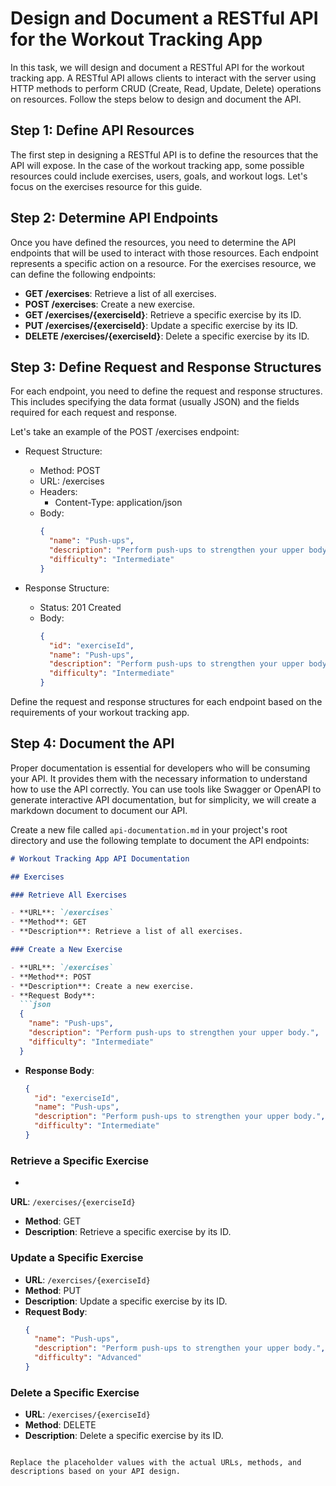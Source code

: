 # Design and Document a RESTful API for the Workout Tracking App

In this task, we will design and document a RESTful API for the workout tracking app. A RESTful API allows clients to interact with the server using HTTP methods to perform CRUD (Create, Read, Update, Delete) operations on resources. Follow the steps below to design and document the API.

## Step 1: Define API Resources

The first step in designing a RESTful API is to define the resources that the API will expose. In the case of the workout tracking app, some possible resources could include exercises, users, goals, and workout logs. Let's focus on the exercises resource for this guide.

## Step 2: Determine API Endpoints

Once you have defined the resources, you need to determine the API endpoints that will be used to interact with those resources. Each endpoint represents a specific action on a resource. For the exercises resource, we can define the following endpoints:

- **GET /exercises**: Retrieve a list of all exercises.
- **POST /exercises**: Create a new exercise.
- **GET /exercises/{exerciseId}**: Retrieve a specific exercise by its ID.
- **PUT /exercises/{exerciseId}**: Update a specific exercise by its ID.
- **DELETE /exercises/{exerciseId}**: Delete a specific exercise by its ID.

## Step 3: Define Request and Response Structures

For each endpoint, you need to define the request and response structures. This includes specifying the data format (usually JSON) and the fields required for each request and response.

Let's take an example of the POST /exercises endpoint:

- Request Structure:
  - Method: POST
  - URL: /exercises
  - Headers:
    - Content-Type: application/json
  - Body:
    ```json
    {
      "name": "Push-ups",
      "description": "Perform push-ups to strengthen your upper body.",
      "difficulty": "Intermediate"
    }
    ```

- Response Structure:
  - Status: 201 Created
  - Body:
    ```json
    {
      "id": "exerciseId",
      "name": "Push-ups",
      "description": "Perform push-ups to strengthen your upper body.",
      "difficulty": "Intermediate"
    }
    ```

Define the request and response structures for each endpoint based on the requirements of your workout tracking app.

## Step 4: Document the API

Proper documentation is essential for developers who will be consuming your API. It provides them with the necessary information to understand how to use the API correctly. You can use tools like Swagger or OpenAPI to generate interactive API documentation, but for simplicity, we will create a markdown document to document our API.

Create a new file called `api-documentation.md` in your project's root directory and use the following template to document the API endpoints:

```markdown
# Workout Tracking App API Documentation

## Exercises

### Retrieve All Exercises

- **URL**: `/exercises`
- **Method**: GET
- **Description**: Retrieve a list of all exercises.

### Create a New Exercise

- **URL**: `/exercises`
- **Method**: POST
- **Description**: Create a new exercise.
- **Request Body**:
  ```json
  {
    "name": "Push-ups",
    "description": "Perform push-ups to strengthen your upper body.",
    "difficulty": "Intermediate"
  }
  ```
- **Response Body**:
  ```json
  {
    "id": "exerciseId",
    "name": "Push-ups",
    "description": "Perform push-ups to strengthen your upper body.",
    "difficulty": "Intermediate"
  }
  ```

### Retrieve a Specific Exercise

-

 **URL**: `/exercises/{exerciseId}`
- **Method**: GET
- **Description**: Retrieve a specific exercise by its ID.

### Update a Specific Exercise

- **URL**: `/exercises/{exerciseId}`
- **Method**: PUT
- **Description**: Update a specific exercise by its ID.
- **Request Body**:
  ```json
  {
    "name": "Push-ups",
    "description": "Perform push-ups to strengthen your upper body.",
    "difficulty": "Advanced"
  }
  ```

### Delete a Specific Exercise

- **URL**: `/exercises/{exerciseId}`
- **Method**: DELETE
- **Description**: Delete a specific exercise by its ID.
```

Replace the placeholder values with the actual URLs, methods, and descriptions based on your API design.

